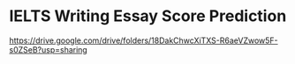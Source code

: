 # IELTS Writing Essay Score Prediction
 
https://drive.google.com/drive/folders/18DakChwcXiTXS-R6aeVZwow5F-s0ZSeB?usp=sharing
